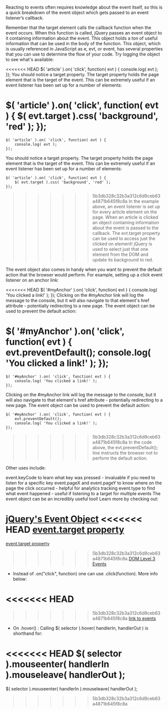 Reacting to events often requires knowledge about the event itself, so this is a quick breakdown of the event object which gets passed to an event listener’s callback.

Remember that the target element calls the callback function when the event occurs. When this function is called, jQuery passes an event object to it containing information about the event. This object holds a ton of useful information that can be used in the body of the function. This object, which is usually referenced in JavaScript as e, evt, or event, has several properties that you can use to determine the flow of your code. Try logging the object to see what's available:

<<<<<<< HEAD
$( 'article' ).on( 'click', function( evt ) {
    console.log( evt );
});
You should notice a target property. The target property holds the page element that is the target of the event. This can be extremely useful if an event listener has been set up for a number of elements:

$( 'article' ).on( 'click', function( evt ) {
    $( evt.target ).css( 'background', 'red' );
});
=======
    $( 'article' ).on( 'click', function( evt ) {
        console.log( evt );
    });
    
You should notice a target property. The target property holds the page element that is the target of the event. This can be extremely useful if an event listener has been set up for a number of elements:

    $( 'article' ).on( 'click', function( evt ) {
        $( evt.target ).css( 'background', 'red' );
    });
    
>>>>>>> 5b3db328c32b3a312c6d9ceb63a4871b645f8c8a
In the example above, an event listener is set up for every article element on the page. When an article is clicked an object containing information about the event is passed to the callback. The evt.target property can be used to access just the clicked on element! jQuery is used to select just that one element from the DOM and update its background to red.

The event object also comes in handy when you want to prevent the default action that the browser would perform. For example, setting up a click event listener on an anchor link:

<<<<<<< HEAD
$( '#myAnchor' ).on( 'click', function( evt ) {
    console.log( 'You clicked a link!' );
});
Clicking on the #myAnchor link will log the message to the console, but it will also navigate to that element's href attribute - potentially redirecting to a new page. The event object can be used to prevent the default action:

$( '#myAnchor' ).on( 'click', function( evt ) {
    evt.preventDefault();
    console.log( 'You clicked a link!' );
});
=======
    $( '#myAnchor' ).on( 'click', function( evt ) {
        console.log( 'You clicked a link!' );
    });
    
Clicking on the #myAnchor link will log the message to the console, but it will also navigate to that element's href attribute - potentially redirecting to a new page. The event object can be used to prevent the default action:

    $( '#myAnchor' ).on( 'click', function( evt ) {
        evt.preventDefault();
        console.log( 'You clicked a link!' );
    });
    
>>>>>>> 5b3db328c32b3a312c6d9ceb63a4871b645f8c8a
In the code above, the evt.preventDefault(); line instructs the browser not to perform the default action.

Other uses include:

event.keyCode to learn what key was pressed - invaluable if you need to listen for a specific key
event.pageX and event.pageY to know where on the page the click occurred - helpful for analytics tracking
event.type to find what event happened - useful if listening to a target for multiple events
The event object can be an incredibly useful tool! Learn more by checking out:

[jQuery's Event Object](https://api.jquery.com/category/events/event-object/)
<<<<<<< HEAD
[event.target property](https://api.jquery.com/event.target/)
=======

[event.target property](https://api.jquery.com/event.target/)

>>>>>>> 5b3db328c32b3a312c6d9ceb63a4871b645f8c8a
[DOM Level 3 Events](https://www.w3.org/TR/DOM-Level-3-Events/)


* Instead of .on("click", function)
one can use .click(function). More info below:

<<<<<<< HEAD
=======

>>>>>>> 5b3db328c32b3a312c6d9ceb63a4871b645f8c8a
[link to events](http://api.jquery.com/category/events/)


* On .hover() :
Calling $( selector ).hover( handlerIn, handlerOut ) is shorthand for:

<<<<<<< HEAD
$( selector ).mouseenter( handlerIn ).mouseleave( handlerOut );
=======
$( selector ).mouseenter( handlerIn ).mouseleave( handlerOut );
>>>>>>> 5b3db328c32b3a312c6d9ceb63a4871b645f8c8a
